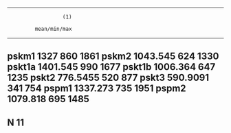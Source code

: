 -------------------------
                      (1)
                         
             mean/min/max
-------------------------
pskm1                1327
                      860
                     1861
pskm2            1043.545
                      624
                     1330
pskt1a           1401.545
                      990
                     1677
pskt1b           1006.364
                      647
                     1235
pskt2            776.5455
                      520
                      877
pskt3            590.9091
                      341
                      754
pspm1            1337.273
                      735
                     1951
pspm2            1079.818
                      695
                     1485
-------------------------
N                      11
-------------------------

